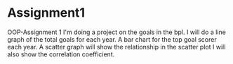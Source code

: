 # Assignment1
OOP-Assignment 1
I'm doing a project on the goals in the bpl. 
I will do a line graph of the total goals for each year.
A bar chart for the top goal scorer each year.
A scatter graph will show the relationship 
in the scatter plot I will also show the correlation coefficient. 
